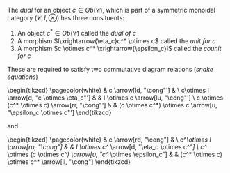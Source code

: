 The *dual* for an object $c \in Ob(\mathcal{C})$, which is part of a 
symmetric monoidal category $(\mathcal{C},I,\otimes)$ has three consituents:

1. An object $c^* \in Ob(\mathcal{C})$ called the *dual of c*
2. A morphism $I\xrightarrow{\eta_c}c^* \otimes c$ called the *unit for c*
3. A morphism $c \otimes c^* \xrightarrow{\epsilon_c}I$ called the 
   *counit for c*

These are required to satisfy two commutative diagram relations 
(*snake equations*)

\begin{tikzcd} \pagecolor{white}
    & c \arrow[ld, "\cong"'] &                                                              \\
    c\otimes I \arrow[d, "c \otimes \eta_c"']      &                        & I \otimes c \arrow[lu, "\cong"']                             \\
    c \otimes (c^* \otimes c) \arrow[rr, "\cong"'] &                        & (c \otimes c^*) \otimes c \arrow[u, "\epsilon_c \otimes c"']
  \end{tikzcd}


and


\begin{tikzcd} \pagecolor{white}
    & c \arrow[rd, "\cong"] & \\
    c^*\otimes I \arrow[ru, "\cong"] & & I \otimes c^* \arrow[d, "\eta_c \otimes c^*"]   \\
    c^* \otimes (c \otimes c^*) \arrow[u, "c^* \otimes \epsilon_c"] & & (c^* \otimes c) \otimes c^* \arrow[ll, "\cong"] \end{tikzcd}
